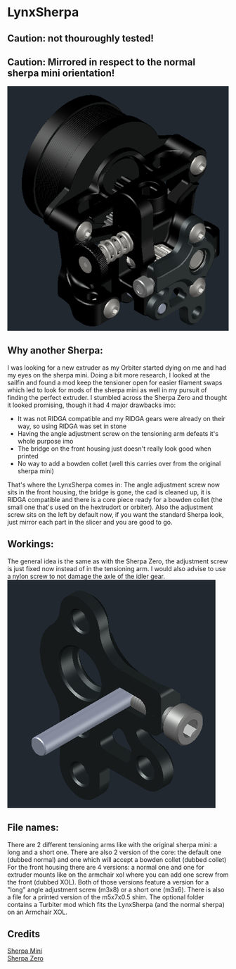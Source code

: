 # LynxSherpa

## Caution: not thouroughly tested!
## Caution: Mirrored in respect to the normal sherpa mini orientation!

![alt text](https://github.com/LynxCrew/LynxSherpa/blob/main/Images/Full_View.png?raw=true)

## Why another Sherpa:
I was looking for a new extruder as my Orbiter started dying on me and had my eyes on the sherpa mini.
Doing a bit more research, I looked at the sailfin and found a mod keep the tensioner open for easier filament swaps which led to look for mods of the sherpa mini as well in my pursuit of finding the perfect extruder.
I stumbled across the Sherpa Zero and thought it looked promising, though it had 4 major drawbacks imo:
- It was not RIDGA compatible and my RIDGA gears were already on their way, so using RIDGA was set in stone
- Having the angle adjustment screw on the tensioning arm defeats it's whole purpose imo
- The bridge on the front housing just doesn't really look good when printed
- No way to add a bowden collet (well this carries over from the original sherpa mini)

That's where the LynxSherpa comes in:
The angle adjustment screw now sits in the front housing, the bridge is gone, the cad is cleaned up, it is RIDGA compatible and there is a core piece ready for a bowden collet (the small one that's used on the hextrudort or orbiter).
Also the adjustment screw sits on the left by default now, if you want the standard Sherpa look, just mirror each part in the slicer and you are good to go.


## Workings:
The general idea is the same as with the Sherpa Zero, the adjustment screw is just fixed now instead of in the tensioning arm.
I would also advise to use a nylon screw to not damage the axle of the idler gear.
![alt text](https://github.com/LynxCrew/LynxSherpa/blob/main/Images/Angle_Adjust.png?raw=true)


## File names:
There are 2 different tensioning arms like with the original sherpa mini: a long and a short one.
There are also 2 version of the core: the default one (dubbed normal) and one which will accept a bowden collet (dubbed collet)
For the front housing there are 4 versions: a normal one and one for extruder mounts like on the armchair xol where you can add one screw from the front (dubbed XOL).
Both of those versions feature a version for a "long" angle adjustment screw (m3x8) or a short one (m3x6).
There is also a file for a printed version of the m5x7x0.5 shim.
The optional folder contains a Turbiter mod which fits the LynxSherpa (and the normal sherpa) on an Armchair XOL.

## Credits
[Sherpa Mini](https://github.com/Annex-Engineering/Sherpa_Mini-Extruder) <br>
[Sherpa Zero](https://github.com/jrlomas/Sherpa-Zero)
